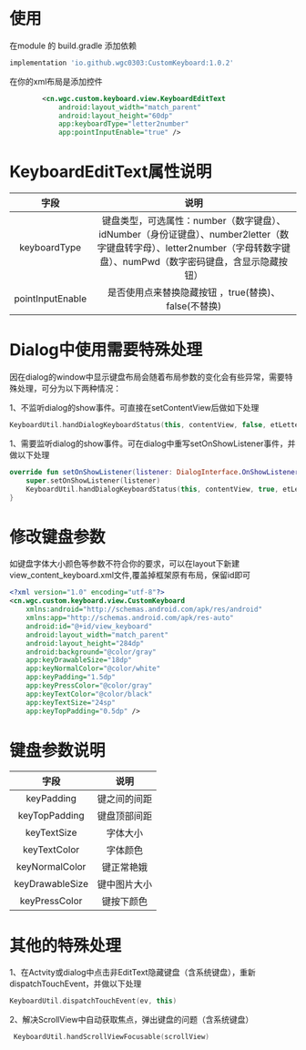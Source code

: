 # 使用

在module 的 build.gradle 添加依赖

```groovy
implementation 'io.github.wgc0303:CustomKeyboard:1.0.2'
```

在你的xml布局是添加控件

```xml
        <cn.wgc.custom.keyboard.view.KeyboardEditText
            android:layout_width="match_parent"
            android:layout_height="60dp"
            app:keyboardType="letter2number"
            app:pointInputEnable="true" />
```

# KeyboardEditText属性说明

| 字段               | 说明                                                                                                          |
|:----------------:|:-----------------------------------------------------------------------------------------------------------:|
| keyboardType     | 键盘类型，可选属性：number（数字键盘）、idNumber（身份证键盘）、number2letter（数字键盘转字母）、letter2number（字母转数字键盘）、numPwd（数字密码键盘，含显示隐藏按钮） |
| pointInputEnable | 是否使用点来替换隐藏按钮 ，true(替换)、false(不替换)                                                                           |

# Dialog中使用需要特殊处理

因在dialog的window中显示键盘布局会随着布局参数的变化会有些异常，需要特殊处理，可分为以下两种情况：

1、不监听dialog的show事件。可直接在setContentView后做如下处理

```kotlin
KeyboardUtil.handDialogKeyboardStatus(this, contentView, false, etLetter, etIdNumber, etNumber)
```

1、需要监听dialog的show事件。可在dialog中重写setOnShowListener事件，并做以下处理

```kotlin
override fun setOnShowListener(listener: DialogInterface.OnShowListener?) {
    super.setOnShowListener(listener)
    KeyboardUtil.handDialogKeyboardStatus(this, contentView, true, etLetter, etIdNumber, etNumber)
}
```

# 修改键盘参数

如键盘字体大小颜色等参数不符合你的要求，可以在layout下新建view_content_keyboard.xml文件,覆盖掉框架原有布局，保留id即可

```xml
<?xml version="1.0" encoding="utf-8"?>
<cn.wgc.custom.keyboard.view.CustomKeyboard
    xmlns:android="http://schemas.android.com/apk/res/android"
    xmlns:app="http://schemas.android.com/apk/res-auto"
    android:id="@+id/view_keyboard"
    android:layout_width="match_parent"
    android:layout_height="284dp"
    android:background="@color/gray"
    app:keyDrawableSize="18dp"
    app:keyNormalColor="@color/white"
    app:keyPadding="1.5dp"
    app:keyPressColor="@color/gray"
    app:keyTextColor="@color/black"
    app:keyTextSize="24sp"
    app:keyTopPadding="0.5dp" />
```

# 键盘参数说明

| 字段              | 说明     |
|:---------------:|:------:|
| keyPadding      | 键之间的间距 |
| keyTopPadding   | 键盘顶部间距 |
| keyTextSize     | 字体大小   |
| keyTextColor    | 字体颜色   |
| keyNormalColor  | 键正常艳娥  |
| keyDrawableSize | 键中图片大小 |
| keyPressColor   | 键按下颜色  |

# 其他的特殊处理

1、在Actvity或dialog中点击非EditText隐藏键盘（含系统键盘），重新dispatchTouchEvent，并做以下处理

```kotlin
KeyboardUtil.dispatchTouchEvent(ev, this)
```

2、解决ScrollView中自动获取焦点，弹出键盘的问题（含系统键盘）

```kotlin
 KeyboardUtil.handScrollViewFocusable(scrollView)
```


